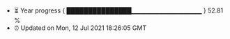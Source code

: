 - ⏳ Year progress { ███████████████▁▁▁▁▁▁▁▁▁▁▁▁▁▁▁ } 52.81 %
- ⏰ Updated on Mon, 12 Jul 2021 18:26:05 GMT

